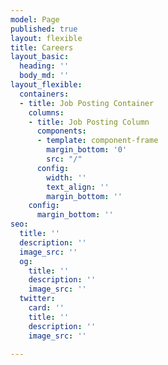 ```yaml
---
model: Page
published: true
layout: flexible
title: Careers
layout_basic:
  heading: ''
  body_md: ''
layout_flexible:
  containers:
  - title: Job Posting Container
    columns:
    - title: Job Posting Column
      components:
      - template: component-frame
        margin_bottom: '0'
        src: "/"
      config:
        width: ''
        text_align: ''
        margin_bottom: ''
    config:
      margin_bottom: ''
seo:
  title: ''
  description: ''
  image_src: ''
  og:
    title: ''
    description: ''
    image_src: ''
  twitter:
    card: ''
    title: ''
    description: ''
    image_src: ''

---
```

